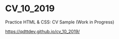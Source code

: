 # CV_10_2019
Practice HTML & CSS: CV Sample (Work in Progress)

https://qdttdev.github.io/cv_10_2019/
